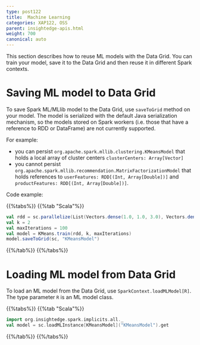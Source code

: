 ```yaml
---
type: post122
title:  Machine Learning
categories: XAP122, OSS
parent: insightedge-apis.html
weight: 700
canonical: auto
---
```


This section describes how to reuse ML models with the Data Grid. You can train your model, save it to the Data Grid and then reuse it in different Spark contexts.

# Saving ML model to Data Grid

To save Spark ML/MLlib model to the Data Grid, use `saveToGrid` method on your model. The model is serialized with the default Java serialization mechanism, so the models stored on Spark workers (i.e. those that have a reference to RDD or DataFrame) are not currently supported.

For example:

* you can persist `org.apache.spark.mllib.clustering.KMeansModel` that holds a local array of cluster centers `clusterCenters: Array[Vector]`
* you cannot persist `org.apache.spark.mllib.recommendation.MatrixFactorizationModel` that holds references to `userFeatures: RDD[(Int, Array[Double])]` and `productFeatures: RDD[(Int, Array[Double])]`.

Code example:

{{%tabs%}}
{{%tab "Scala"%}}
```scala
val rdd = sc.parallelize(List(Vectors.dense(1.0, 1.0, 3.0), Vectors.dense(2.0, 0.0, 1.0), Vectors.dense(2.0, 1.0, 0.0)))
val k = 2
val maxIterations = 100
val model = KMeans.train(rdd, k, maxIterations)
model.saveToGrid(sc, "KMeansModel")
```
{{%/tab%}}
{{%/tabs%}}

# Loading ML model from Data Grid

To load an ML model from the Data Grid, use `SparkContext.loadMLModel[R]`. The type parameter `R` is an ML model class.

{{%tabs%}}
{{%tab "Scala"%}}
```scala
import org.insightedge.spark.implicits.all._
val model = sc.loadMLInstance[KMeansModel]("KMeansModel").get
```
{{%/tab%}}
{{%/tabs%}}
